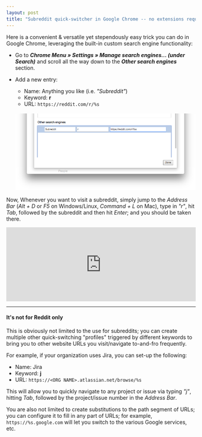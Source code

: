 ```yaml
---
layout: post
title: "Subreddit quick-switcher in Google Chrome -- no extensions required"
---
```


Here is a convenient & versatile yet stependously easy trick you can do in Google Chrome, leveraging the built-in custom search engine functionality:

* Go to ___Chrome Menu &raquo; Settings &raquo; Manage search engines... (under Search)___ and scroll all the way down to the ___Other search engines___ section.
* Add a new entry:
    - Name: Anything you like (i.e. _"Subreddit"_)
    - Keyword: __r__
    - URL: `https://reddit.com/r/%s`
    
    <br>
    <img src="/img/chrome-quick-switch-setup.png">


Now, Whenever you want to visit a subreddit, simply jump to the _Address Bar_ (_Alt + D_ or _F5_ on Windows/Linux, _Command + L_ on Mac), type in _"r"_, hit _Tab_, followed by the subreddit and then hit _Enter_; and you should be taken there.

<div style='position:relative;padding-bottom:39%'><iframe src='https://gfycat.com/ifr/WeakNauticalAvocet' frameborder='0' scrolling='no' width='100%' height='100%' style='position:absolute;top:0;left:0;' allowfullscreen></iframe></div>

<hr>

#### It's not for Reddit only

This is obviously not limited to the use for subreddits; you can create multiple other quick-switching "profiles" triggered by different keywords to bring you to other website URLs you visit/navigate to-and-fro frequently.

For example, if your organization uses Jira, you can set-up the following:

* Name: Jira
* Keyword: __j__
* URL: `https://<ORG NAME>.atlassian.net/browse/%s`

This will allow you to quickly navigate to any project or issue via typing _"j"_, hitting _Tab_, followed by the project/issue number in the _Address Bar_.

You are also not limited to create substitutions to the path segment of URLs; you can configure it to fill in any part of URLs; for example, `https://%s.google.com` will let you switch to the various Google services, etc.

